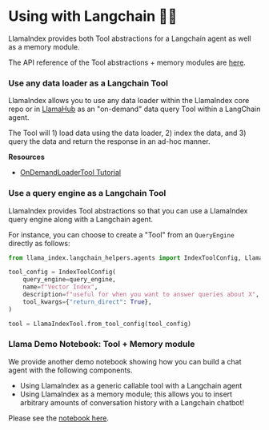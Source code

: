 # Using with Langchain 🦜🔗

LlamaIndex provides both Tool abstractions for a Langchain agent as well as a memory module.

The API reference of the Tool abstractions + memory modules are [here](/api_reference/langchain_integrations/base.rst).

### Use any data loader as a Langchain Tool

LlamaIndex allows you to use any data loader within the LlamaIndex core repo or in [LlamaHub](https://llamahub.ai/) as an "on-demand" data query Tool within a LangChain agent.

The Tool will 1) load data using the data loader, 2) index the data, and 3) query the data and return the response in an ad-hoc manner.

**Resources**

- [OnDemandLoaderTool Tutorial](/examples/tools/OnDemandLoaderTool.ipynb)

### Use a query engine as a Langchain Tool

LlamaIndex provides Tool abstractions so that you can use a LlamaIndex query engine along with a Langchain agent.

For instance, you can choose to create a "Tool" from an `QueryEngine` directly as follows:

```python
from llama_index.langchain_helpers.agents import IndexToolConfig, LlamaIndexTool

tool_config = IndexToolConfig(
    query_engine=query_engine,
    name=f"Vector Index",
    description=f"useful for when you want to answer queries about X",
    tool_kwargs={"return_direct": True},
)

tool = LlamaIndexTool.from_tool_config(tool_config)
```

### Llama Demo Notebook: Tool + Memory module

We provide another demo notebook showing how you can build a chat agent with the following components.

- Using LlamaIndex as a generic callable tool with a Langchain agent
- Using LlamaIndex as a memory module; this allows you to insert arbitrary amounts of conversation history with a Langchain chatbot!

Please see the [notebook here](https://github.com/jerryjliu/llama_index/blob/main/examples/langchain_demo/LangchainDemo.ipynb).
